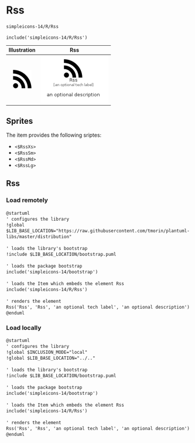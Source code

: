 # Rss


```text
simpleicons-14/R/Rss
```

```text
include('simpleicons-14/R/Rss')
```



| Illustration | Rss |
| :---: | :---: |
| ![illustration for Illustration](../../simpleicons-14/R/Rss.png) | ![illustration for Rss](../../simpleicons-14/R/Rss.Local.png) |



## Sprites
The item provides the following sriptes:

- `<$RssXs>`
- `<$RssSm>`
- `<$RssMd>`
- `<$RssLg>`





## Rss

### Load remotely
```plantuml
@startuml
' configures the library
!global $LIB_BASE_LOCATION="https://raw.githubusercontent.com/tmorin/plantuml-libs/master/distribution"

' loads the library's bootstrap
!include $LIB_BASE_LOCATION/bootstrap.puml

' loads the package bootstrap
include('simpleicons-14/bootstrap')

' loads the Item which embeds the element Rss
include('simpleicons-14/R/Rss')

' renders the element
Rss('Rss', 'Rss', 'an optional tech label', 'an optional description')
@enduml
```

### Load locally
```plantuml
@startuml
' configures the library
!global $INCLUSION_MODE="local"
!global $LIB_BASE_LOCATION="../.."

' loads the library's bootstrap
!include $LIB_BASE_LOCATION/bootstrap.puml

' loads the package bootstrap
include('simpleicons-14/bootstrap')

' loads the Item which embeds the element Rss
include('simpleicons-14/R/Rss')

' renders the element
Rss('Rss', 'Rss', 'an optional tech label', 'an optional description')
@enduml
```

